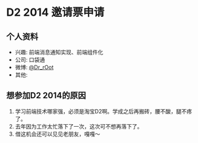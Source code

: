 # D2 2014 邀请票申请

## 个人资料

- 兴趣: 前端消息通知实现、前端组件化
- 公司: 口袋通
- 微博: [@Dr_rOot](http://weibo.com/agalwood)
- 其他:

## 想参加D2 2014的原因

1. 学习前端技术哪家强，必须是淘宝D2啊。学成之后再搬砖，腰不酸，腿不疼了。
2. 去年因为工作太忙落下了一次，这次可不想再落下了。
3. 借这机会还可以见见老朋友，嘎嘎～
